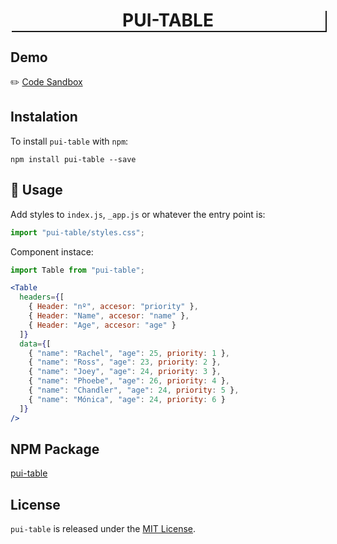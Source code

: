 <h1 align="center" style="box-shadow: 2px 2px;">
PUI-TABLE 
</h1>

## Demo
✏️ [Code Sandbox](https://codesandbox.io/s/pui-table-default-gvpb8)

## Instalation
To install `pui-table` with `npm`:

    npm install pui-table --save


## 🚀 Usage

Add styles to `index.js`,  `_app.js` or whatever the entry point is:
```jsx
import "pui-table/styles.css";
```

Component instace:
```jsx
import Table from "pui-table";
```

```jsx
<Table 
  headers={[
    { Header: "nº", accesor: "priority" },
    { Header: "Name", accesor: "name" },
    { Header: "Age", accesor: "age" }
  ]}
  data={[
    { "name": "Rachel", "age": 25, priority: 1 },
    { "name": "Ross", "age": 23, priority: 2 },
    { "name": "Joey", "age": 24, priority: 3 },
    { "name": "Phoebe", "age": 26, priority: 4 },
    { "name": "Chandler", "age": 24, priority: 5 },
    { "name": "Mónica", "age": 24, priority: 6 }
  ]}
/>
```
## NPM Package
[pui-table](https://www.npmjs.com/package/pui-table)

## License

`pui-table` is released under the [MIT License](http://opensource.org/licenses/MIT).